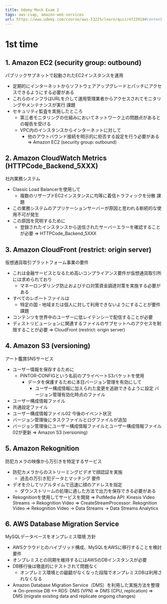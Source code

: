 ```yaml
---
title: Udemy Mock Exam 2
tags: aws-csap, amazon-web-services
url: https://www.udemy.com/course/aws-53225/learn/quiz/4723918#content
---
```


# 1st time
## 1. Amazon EC2 (security group: outbound)
パブリックサブネットで起動されたEC2インスタンスを運用
- 定期的にインターネットからソフトウェアアップグレードとパッチにアクセスできるようにする必要がある
- これらのインフラはURLを介して運用管理業者からアクセスされてモニタリングやメンテナンスが実行
課題
- セキュリティ監査を実施したところ
  - 第三者モニタリングの仕組みにおいてネットワーク上の問題点があるとの報告を受ける
  - VPC内のインスタンスからインターネットに対して
    - 他のアウトバウンド接続を明示的に拒否する設定を行う必要がある
=> Amazon EC2 (security group: outbound)

## 2. Amazon CloudWatch Metrics (HTTPCode_Backend_5XXX)
社内業務システム
- Classic Load Balancerを使用して
  - 複数のリザーブドEC2インスタンスに均等に着信トラフィックを分散
課題
- この業務システムのアプリケーションサーバーが原因と思われる断続的な使用不可が発生
- この原因を究明するために
  - 登録されたインスタンスから送信されたサーバーエラーを確認することが必要
=> HTTPCode_Backend_5XXX

## 3. Amazon CloudFront (restrict: origin server)
仮想通貨取引プラットフォーム事業の要件
- これは金融サービスとなるため高いコンプライアンス要件が仮想通貨取引所には求められており
  - マネーロンダリング防止およびテロ対策資金調達対策を実施する必要がある
- すべてのレポートファイルは
  - 特定の国・地域または個人に対して利用できないようにすることが要件
課題
- コンテンツを世界中のユーザーに低レイテンシーで配信することが必要
- ディストリビューションに関連するファイルのサブセットへのアクセスを制限することが必要
=> CloudFront (restrict: origin server)

## 4. Amazon S3 (versioning)
アート鑑賞SNSサービス
- ユーザー情報を保存するために
  - PINTOR-CONFIGという名前のプライベートS3バケットを使用
    - データを保護するために本日バージョン管理を有効にして
      - ユーザー構成情報に加えられた変更を追跡できるように設定
バージョン管理有効化時点のファイル
- ユーザー構成情報ファイル
- 共通設定ファイル
- ユーザー構成情報ファイル02
今後のイベント状況
- バージョン管理後にタスクファイルとログファイルが追加
- バージョン管理後にユーザー構成情報ファイルとユーザー構成情報ファイル02が更新
=> Amazon S3 (versioning)

## 5. Amazon Rekognition
防犯カメラの映像から万引きを特定するサービス
- 防犯カメラからのストリーミングビデオで顔認証を実施
  - 過去の万引き犯データとマッチング
要件
- デオを介してリアルタイムで迅速に顔のアドレスを指定
  - ダウンストリームの処理に適した方法で出力を保存できる必要がある
- Rekognitionを使用してサービスを開発
=> PutMedia API: Kinesis Video Streams -> Rekognition Video
=> CreateStreamProcessor: Rekognition Video
=> Rekognition Video -> Data Streams -> Data Streams Analytics

## 6. AWS Database Migration Service
MySQLデータベースをオンプレミス環境
方針
- AWSクラウドとのハイブリッド構成、MySQLをAWSに移行することを検討
要件
- オンプレミスとの同期を維持するにはAWSのDBインスタンスが必要
- DB移行後は徹底的にテストされて問題なく
  - オンプレミス環境との齟齬がなくなった段階でオンプレミスDBは利用されなくなる
- Amazon Database Migration Service（DMS）を利用した実施方法を整理
=> On-premise DB <-> RDS: DMS (VPN)
=> DMS (CPU, replication)
=> DMS (migrate existing data and replicate ongoing changes)

 
